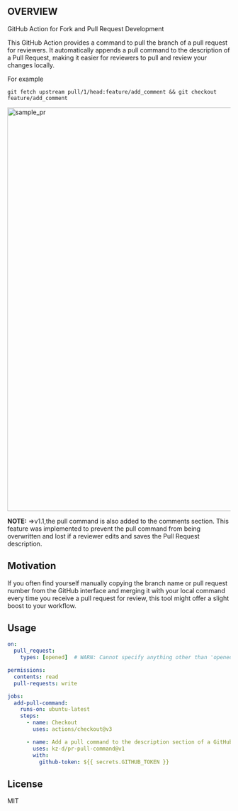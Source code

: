 ## OVERVIEW

GitHub Action for Fork and Pull Request Development

This GitHub Action provides a command to pull the branch of a pull request for reviewers. It automatically appends a pull command to the description of a Pull Request, making it easier for reviewers to pull and review your changes locally.

For example
```
git fetch upstream pull/1/head:feature/add_comment && git checkout feature/add_comment
```

<img width="910" alt="sample_pr" src="https://github.com/kz-d/pr-pull-command/assets/116164465/ef350de4-8678-4369-9313-ad71e3ab2bd6">

**NOTE:** =>v1.1,the pull command is also added to the comments section. This feature was implemented to prevent the pull command from being overwritten and lost if a reviewer edits and saves the Pull Request description.

## Motivation
If you often find yourself manually copying the branch name or pull request number from the GitHub interface and merging it with your local command every time you receive a pull request for review, this tool might offer a slight boost to your workflow.



## Usage

```yml
on:
  pull_request:
    types: [opened]  # WARN: Cannot specify anything other than 'opened'

permissions:
  contents: read
  pull-requests: write

jobs:
  add-pull-command:
    runs-on: ubuntu-latest
    steps:
      - name: Checkout
        uses: actions/checkout@v3

      - name: Add a pull command to the description section of a GitHub Pull Request
        uses: kz-d/pr-pull-command@v1
        with:
          github-token: ${{ secrets.GITHUB_TOKEN }}
```


## License
MIT 
